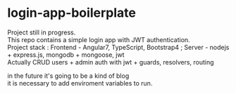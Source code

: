 # login-app-boilerplate

Project still in progress.  </br>
This repo contains a simple login app with JWT authentication. </br>
Project stack : Frontend - Angular7, TypeScript, Bootstrap4 ; Server - nodejs + express.js, mongodb + mongoose, jwt </br>
Actually CRUD users + admin auth with jwt + guards, resolvers, routing </br>

in the future it's going to be a kind of blog</br>
it is necessary to add enviroment variables to run. </br>
